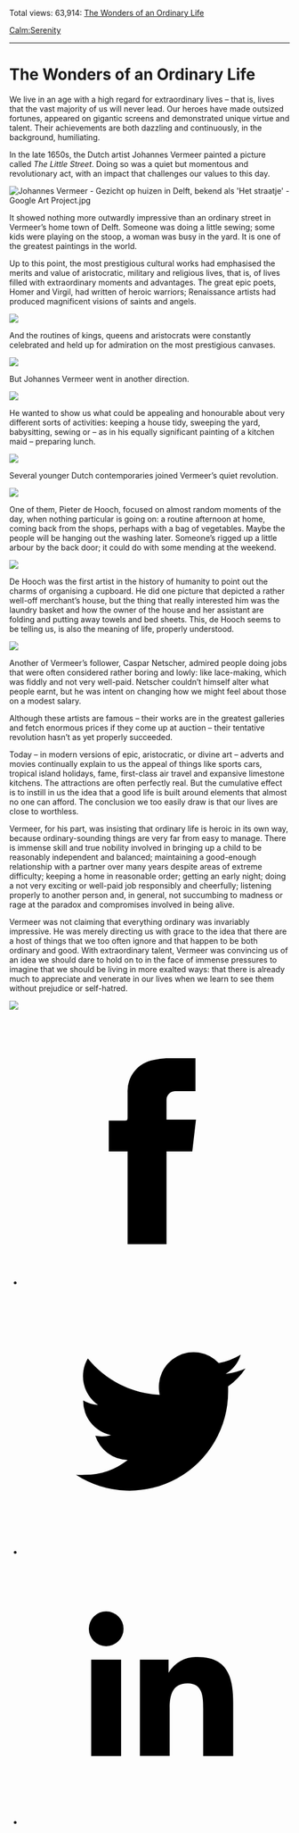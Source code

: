 Total views: 63,914: [The Wonders of an Ordinary Life](https://www.theschooloflife.com/thebookoflife/the-wonders-of-an-ordinary-life/)

[Calm:](https://www.theschooloflife.com/thebookoflife/category/calm/)[Serenity](https://www.theschooloflife.com/thebookoflife/category/calm/serenity/)

* * *

# The Wonders of an Ordinary Life
<style>
						.alignnone {
  display: block;
  margin-left: auto;
  margin-right: auto;
  align: center:
}

.addtoany_share_save_container {
display:none;
}

.wp-block-image {
		display: block;
  margin-left: auto;
  margin-right: auto;
  width: 50%;
}

.aligncenter {
display: block;
  margin-left: auto;
  margin-right: auto;
  align: center:
}

@media only screen and (max-width: 500px) {
  .wp-block-image {
		display: block;
  margin-left: auto;
  margin-right: auto;
  width: 100%;
} }

h1 {max-width: 600px !important;
}
.s18-single-post .content-area .site-main article .post-cat-header-display + .old-wrapper p {
    font-size: 1.200em
}
						</style>

We live in an age with a high regard for extraordinary lives – that is, lives that the vast majority of us will never lead. Our heroes have made outsized fortunes, appeared on gigantic screens and demonstrated unique virtue and talent. Their achievements are both dazzling and continuously, in the background, humiliating.

In the late 1650s, the Dutch artist Johannes Vermeer painted a picture called _The Little Street_. Doing so was a quiet but momentous and revolutionary act, with an impact that challenges our values to this day.

![Johannes Vermeer - Gezicht op huizen in Delft, bekend als 'Het straatje' - Google Art Project.jpg](https://upload.wikimedia.org/wikipedia/commons/thumb/2/2b/Johannes_Vermeer_-_Gezicht_op_huizen_in_Delft%2C_bekend_als_%27Het_straatje%27_-_Google_Art_Project.jpg/800px-Johannes_Vermeer_-_Gezicht_op_huizen_in_Delft%2C_bekend_als_%27Het_straatje%27_-_Google_Art_Project.jpg)

It showed nothing more outwardly impressive than an ordinary street in Vermeer’s home town of Delft. Someone was doing a little sewing; some kids were playing on the stoop, a woman was busy in the yard. It is one of the greatest paintings in the world.

Up to this point, the most prestigious cultural works had emphasised the merits and value of aristocratic, military and religious lives, that is, of lives filled with extraordinary moments and advantages. The great epic poets, Homer and Virgil, had written of heroic warriors; Renaissance artists had produced magnificent visions of saints and angels.

![](https://uploads3.wikiart.org/images/luca-signorelli/the-virgin-and-child-among-angels-and-saints.jpg)

And the routines of kings, queens and aristocrats were constantly celebrated and held up for admiration on the most prestigious canvases.

![](https://upload.wikimedia.org/wikipedia/commons/thumb/5/56/Paolo_Veronese_-_The_Family_of_Darius_before_Alexander_-_Google_Art_Project.jpg/1920px-Paolo_Veronese_-_The_Family_of_Darius_before_Alexander_-_Google_Art_Project.jpg)

But Johannes Vermeer went in another direction.

![](https://upload.wikimedia.org/wikipedia/commons/thumb/0/03/Johannes_Vermeer_-_The_lacemaker_%28c.1669-1671%29.jpg/1200px-Johannes_Vermeer_-_The_lacemaker_%28c.1669-1671%29.jpg)

He wanted to show us what could be appealing and honourable about very different sorts of activities: keeping a house tidy, sweeping the yard, babysitting, sewing or – as in his equally significant painting of a kitchen maid – preparing lunch. &nbsp;

![](https://upload.wikimedia.org/wikipedia/commons/2/20/Johannes_Vermeer_-_Het_melkmeisje_-_Google_Art_Project.jpg)

Several younger Dutch contemporaries joined Vermeer’s quiet revolution.

![](https://upload.wikimedia.org/wikipedia/commons/c/c2/Pieter_de_Hooch_-_The_Courtyard_of_a_House_in_Delft.jpg)

One of them, Pieter de Hooch, focused on almost random moments of the day, when nothing particular is going on: a routine afternoon at home, coming back from the shops, perhaps with a bag of vegetables. Maybe the people will be hanging out the washing later. Someone’s rigged up a little arbour by the back door; it could do with some mending at the weekend. &nbsp;

![](https://upload.wikimedia.org/wikipedia/commons/a/a2/Pieter_de_Hooch_-_At_the_Linen_Closet.jpg)

De Hooch was the first artist in the history of humanity to point out the charms of organising a cupboard. He did one picture that depicted a rather well-off merchant’s house, but the thing that really interested him was the laundry basket and how the owner of the house and her assistant are folding and putting away towels and bed sheets. This, de Hooch seems to be telling us, is also the meaning of life, properly understood.

![](https://upload.wikimedia.org/wikipedia/commons/8/8d/%22The_Lace-Maker%22_by_Caspar_Netscher.jpg)

Another of Vermeer’s follower, Caspar Netscher, admired people doing jobs that were often considered rather boring and lowly: like lace-making, which was fiddly and not very well-paid. Netscher couldn’t himself alter what people earnt, but he was intent on changing how we might feel about those on a modest salary.

Although these artists are famous – their works are in the greatest galleries and fetch enormous prices if they come up at auction – their tentative revolution hasn’t as yet properly succeeded.

Today – in modern versions of epic, aristocratic, or divine art – adverts and movies continually explain to us the appeal of things like sports cars, tropical island holidays, fame, first-class air travel and expansive limestone kitchens. The attractions are often perfectly real. But the cumulative effect is to instill in us the idea that a good life is built around elements that almost no one can afford. The conclusion we too easily draw is that our lives are close to worthless.

Vermeer, for his part, was insisting that ordinary life is heroic in its own way, because ordinary-sounding things are very far from easy to manage. There is immense skill and true nobility involved in bringing up a child to be reasonably independent and balanced; maintaining a good-enough relationship with a partner over many years despite areas of extreme difficulty; keeping a home in reasonable order; getting an early night; doing a not very exciting or well-paid job responsibly and cheerfully; listening properly to another person and, in general, not succumbing to madness or rage at the paradox and compromises involved in being alive.

Vermeer was not claiming that everything ordinary was invariably impressive. He was merely directing us with grace to the idea that there are a host of things that we too often ignore and that happen to be both ordinary and good. With extraordinary talent, Vermeer was convincing us of an idea we should dare to hold on to in the face of immense pressures to imagine that we should be living in more exalted ways: that there is already much to appreciate and venerate in our lives when we learn to see them without prejudice or self-hatred.

[![](https://img.youtube.com/vi/uHVZVCbicTg/0.jpg)](https://www.youtube.com/embed/uHVZVCbicTg '')
<style>
    .iframe-class { display: block !important; }
</style>

- [<svg xmlns="http://www.w3.org/2000/svg" viewbox="0 0 26 26"><title>Facebook</title>
                    <g>
                        <path d="M8.38,10H9.92c.2,0,.29,0,.29-.28,0-.82,0-1.64,0-2.46a3.05,3.05,0,0,1,2.57-3.15A7.22,7.22,0,0,1,14,3.95c.86,0,1.71,0,2.57,0h.25v3.2h-2A.85.85,0,0,0,14,8c0,.62,0,1.24,0,1.91h2.87L16.51,13H14v9H10.21V13H8.38Z"></path>
                    </g>
                </svg>](http://www.facebook.com/sharer/sharer.php?u=https://www.theschooloflife.com/thebookoflife/the-wonders-of-an-ordinary-life/)
- [<svg xmlns="http://www.w3.org/2000/svg" viewbox="0 0 26 26"><title>Twitter</title>
                    <path d="M21.69,7.9a6.75,6.75,0,0,1-1.94.53,3.39,3.39,0,0,0,1.48-1.87,6.76,6.76,0,0,1-2.14.82,3.38,3.38,0,0,0-5.75,3.08,9.59,9.59,0,0,1-7-3.53,3.38,3.38,0,0,0,1,4.51A3.36,3.36,0,0,1,5.89,11v0A3.38,3.38,0,0,0,8.6,14.37a3.39,3.39,0,0,1-1.53.06,3.38,3.38,0,0,0,3.15,2.35A6.78,6.78,0,0,1,6,18.22a6.87,6.87,0,0,1-.81,0A9.6,9.6,0,0,0,20,10.08q0-.22,0-.44A6.86,6.86,0,0,0,21.69,7.9Z"></path>
                </svg>](http://twitter.com/share?url=https://www.theschooloflife.com/thebookoflife/the-wonders-of-an-ordinary-life/&text=&via=theschooloflife)
- [<svg xmlns="http://www.w3.org/2000/svg" viewbox="0 0 26 26"><title>LinkedIn</title>
<path class="cls-2" d="M6.67,10H9.58v9.36H6.67ZM8.13,5.32A1.69,1.69,0,1,1,6.44,7,1.69,1.69,0,0,1,8.13,5.32"></path><path class="cls-2" d="M11.41,10H14.2v1.28h0A3.06,3.06,0,0,1,17,9.75c2.95,0,3.49,1.94,3.49,4.46v5.14H17.57V14.79c0-1.09,0-2.48-1.51-2.48s-1.75,1.18-1.75,2.4v4.63H11.41Z"></path></svg>](https://www.linkedin.com/shareArticle?mini=true&url=https://www.theschooloflife.com/thebookoflife/the-wonders-of-an-ordinary-life/)
